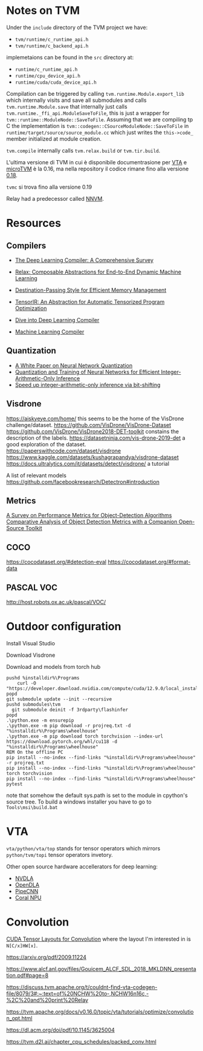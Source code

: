 # Notes on TVM

Under the `include` directory of the TVM project we have:

  * `tvm/runtime/c_runtime_api.h`
  * `tvm/runtime/c_backend_api.h`

implemetaions can be found in the `src` directory at:

  * `runtime/c_runtime_api.h`
  * `runtime/cpu_device_api.h`
  * `runtime/cuda/cuda_device_api.h`

Compilation can be triggered by calling `tvm.runtime.Module.export_lib` which
internally visits and save all submodules and calls `tvm.runtime.Module.save`
that internally just calls `tvm.runtime._ffi_api.ModuleSaveToFile`, this is
just a wrapper for `tvm::runtime::ModuleNode::SaveToFile`. Assuming that we are
compiling tp C the implementation is
`tvm::codegen::CSourceModuleNode::SaveToFile` in
`runtime/target/source/source_module.cc` which just writes the `this->code_`
member initialized at module creation.

`tvm.compile` internally calls `tvm.relax.build` or `tvm.tir.build`.

L'ultima versione di TVM in cui è disponibile documentrasione per
[VTA](https://tvm.apache.org/docs/v0.16.0/topic/vta/index.html)
e
[microTVM](https://tvm.apache.org/docs/v0.16.0/topic/microtvm/index.html)
è la 0.16, ma nella repository il codice rimane fino alla versione
[0.18](https://github.com/apache/tvm/tree/v0.18.0).

`tvmc` si trova fino alla versione 0.19

Relay had a predecessor called [NNVM](https://discuss.tvm.apache.org/t/difference-relay-vs-nnvm/7549#:~:text=NNVM%20was%20the%20precursor%20to%20Relay).

# Resources

## Compilers

  * [The Deep Learning Compiler: A Comprehensive Survey](https://arxiv.org/abs/2002.03794)
  * [Relax: Composable Abstractions for End-to-End Dynamic Machine Learning](https://arxiv.org/abs/2311.02103)
  * [Destination-Passing Style for Efficient Memory Management](https://simon.peytonjones.org/assets/pdfs/destination-passing-style.pdf)
  * [TensorIR: An Abstraction for Automatic Tensorized Program Optimization](https://arxiv.org/abs/2207.04296)

  * [Dive into Deep Learning Compiler](https://tvm.d2l.ai)
  * [Machine Learning Compiler](https://mlc.ai)

## Quantization

  * [A White Paper on Neural Network Quantization](https://arxiv.org/abs/2106.08295)
  * [Quantization and Training of Neural Networks for Efficient Integer-Arithmetic-Only Inference](https://arxiv.org/abs/1712.05877)
  * [Speed up integer-arithmetic-only inference via bit-shifting](https://www.nature.com/articles/s41598-025-02544-4)

## Visdrone

https://aiskyeye.com/home/ this seems to be the home of the VisDrone
challenge/dataset.
https://github.com/VisDrone/VisDrone-Dataset
https://github.com/VisDrone/VisDrone2018-DET-toolkit constains the description
of the labels.
https://datasetninja.com/vis-drone-2019-det a good exploration of the dataset.
https://paperswithcode.com/dataset/visdrone
https://www.kaggle.com/datasets/kushagrapandya/visdrone-dataset
https://docs.ultralytics.com/it/datasets/detect/visdrone/ a tutorial


A list of relevant models
https://github.com/facebookresearch/Detectron#introduction

## Metrics

[A Survey on Performance Metrics for Object-Detection
Algorithms](https://ieeexplore.ieee.org/document/9145130)
[Comparative Analysis of Object Detection Metrics with a Companion Open-Source
Toolkit](https://doi.org/10.3390/electronics10030279)

## COCO

https://cocodataset.org/#detection-eval
https://cocodataset.org/#format-data

## PASCAL VOC

http://host.robots.ox.ac.uk/pascal/VOC/

# Outdoor configuration

Install Visual Studio

Download Visdrone

Download and models from torch hub

```
pushd %installdir%\Programs
    curl -O "https://developer.download.nvidia.com/compute/cuda/12.9.0/local_installers/cuda_12.9.0_576.02_windows.exe"
popd
git submodule update --init --recursive
pushd submodules\tvm
  git submodule deinit -f 3rdparty\flashinfer
popd
.\python.exe -m ensurepip
.\python.exe -m pip download -r projreq.txt -d "%installdir%\Programs\wheelhouse"
.\python.exe -m pip download torch torchvision --index-url https://download.pytorch.org/whl/cu118 -d "%installdir%\Programs\wheelhouse"
REM On the offline PC
pip install --no-index --find-links "%installdir%\Programs\wheelhouse" -r projreq.txt
pip install --no-index --find-links "%installdir%\Programs\wheelhouse" torch torchvision
pip install --no-index --find-links "%installdir%\Programs\wheelhouse" pytest
```

note that somehow the default sys.path is set to the module in cpython's source
tree. To build a windows installer you have to go to `Tools\msi\build.bat`

# VTA

`vta/python/vta/top` stands for tensor operators which mirrors
`python/tvm/topi` tensor operators invetory.

Other open source hardware accellerators for deep learning:

  * [NVDLA](https://nvdla.org/)
  * [OpenDLA](https://github.com/OpenDLA/OpenDLA)
  * [PipeCNN](https://github.com/doonny/PipeCNN)
  * [Coral NPU](https://github.com/google-coral/coralnpu)

# Convolution

[CUDA Tensor Layouts for Convolution](https://leimao.github.io/blog/CUDA-Convolution-Tensor-Layouts/)
where the layout I'm interested in is `N[C/x]HW[x]`.

https://arxiv.org/pdf/2009.11224

https://www.alcf.anl.gov/files/Gouicem_ALCF_SDL_2018_MKLDNN_presentation.pdf#page=8

https://discuss.tvm.apache.org/t/couldnt-find-vta-codegen-file/8079/3#:~:text=of%20NCHW%20to-,NCHW16n16c,-%2C%20and%20print%20Relay

https://tvm.apache.org/docs/v0.16.0/topic/vta/tutorials/optimize/convolution_opt.html

https://dl.acm.org/doi/pdf/10.1145/3625004

https://tvm.d2l.ai/chapter_cpu_schedules/packed_conv.html

